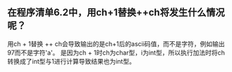 ## 在程序清单6.2中，用ch+1替换++ch将发生什么情况呢？

用ch + 1替换 ++ ch会导致输出的是ch+1后的ascii码值，而不是字符，例如输出97而不是字符'a'。
是因为ch + 1时ch为char型，i为int型，所以执行加法时将ch转换成了int型与1进行计算导致结果也为int型。